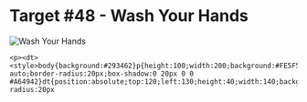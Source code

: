 # Target #48 - Wash Your Hands

![Wash Your Hands](https://cssbattle.dev/targets/48.png)

```
<p><dt><style>body{background:#293462}p{height:100;width:200;background:#FE5F55;margin:90 auto;border-radius:20px;box-shadow:0 20px 0 0 #A64942}dt{position:absolute;top:120;left:130;height:40;width:140;background:#A64942;border-radius:20px
```
